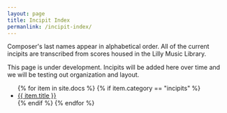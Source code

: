 ```yaml
---
layout: page
title: Incipit Index
permanlink: /incipit-index/
---
```


<div class="toc">
  <p>Composer's last names appear in alphabetical order. All of the current incipits are transcribed from scores housed in the Lilly Music Library.</p>
  <p>This page is under development. Incipits will be added here over time and we will be testing out organization and layout.</p>

<ul>
    {% for item in site.docs %}
      {% if item.category == "incipits" %}
        <li class="text-title">
          <a href="{{ site.baseurl }}{{ item.url }}">
        {{ item.title }}
              </a>
    </li>
      {% endif %}
    {% endfor %}
</ul>
</div>
